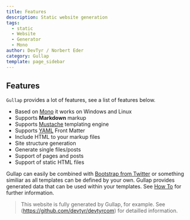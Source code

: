 ```yaml
---
title: Features
description: Static website generation
tags: 
  - static
  - Website
  - Generator
  - Mono
author: DevTyr / Norbert Eder
category: Gullap
template: page_sidebar
---
```


## Features

`Gullap` provides a lot of features, see a list of features below.

* Based on [Mono](http://www.mono-project.org "Mono") it works on Windows and Linux
* Supports **Markdown** markup
* Supports [Mustache](http://mustache.github.io/ "Mustache") templating engine
* Supports [YAML](http://yaml.org/ "YAML") Front Matter
* Include HTML to your markup files
* Site structure generation
* Generate single files/posts
* Support of pages and posts
* Support of static HTML files

Gullap can easily be combined with [Bootstrap from Twitter](http://twitter.github.io/bootstrap/ "Bootstrap from Twitter") or something similiar as all templates can be defined by your own. Gullap provides generated data that can be used within your templates. See [How To](gullap-howto.html "How To") for further information.

> This website is fully generated by Gullap, for example. See (https://github.com/devtyr/devtyrcom) for detailled information.

